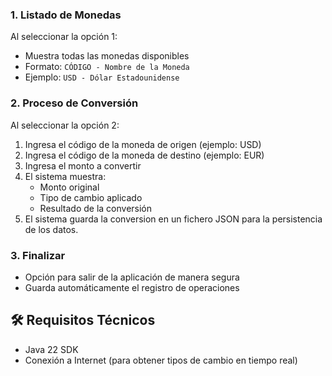 
### 1. Listado de Monedas
Al seleccionar la opción 1:
- Muestra todas las monedas disponibles
- Formato: `CÓDIGO - Nombre de la Moneda`
- Ejemplo: `USD - Dólar Estadounidense`

### 2. Proceso de Conversión
Al seleccionar la opción 2:
1. Ingresa el código de la moneda de origen (ejemplo: USD)
2. Ingresa el código de la moneda de destino (ejemplo: EUR)
3. Ingresa el monto a convertir
4. El sistema muestra:
    - Monto original
    - Tipo de cambio aplicado
    - Resultado de la conversión
5. El sistema guarda la conversion en un fichero JSON para la persistencia de los datos. 

### 3. Finalizar
- Opción para salir de la aplicación de manera segura
- Guarda automáticamente el registro de operaciones

## 🛠️ Requisitos Técnicos

- Java 22 SDK
- Conexión a Internet (para obtener tipos de cambio en tiempo real)
